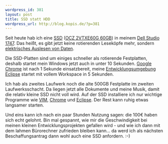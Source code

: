 ```yaml
--- 
wordpress_id: 381
layout: post
title: SSD statt HDD
wordpress_url: http://blog.kopis.de/?p=381
---
```

Seit heute hab ich eine <a href="http://de.wikipedia.org/wiki/Solid_State_Drive">SSD</a> (<a href="http://www.amazon.de/gp/product/B003NE5JCE/kopisde-21">OCZ 2VTXE60G 60GB</a>) in meinem <a href="http://www1.euro.dell.com/de/de/heimburo/Notebooks/studio-1747/pd.aspx?refid=studio-1747&cs=dedhs1&s=dhs">Dell Studio 1747</a>. Das heißt, es gibt jetzt keine rotierenden Leseköpfe mehr, sondern <a href="http://de.wikipedia.org/wiki/Solid_State_Drive">elektrisches Auslesen von Daten</a>.

Die SSD-Platten sind um einiges schneller als rotierende Festplatten, deshalb startet mein Windows jetzt auch in unter 10 Sekunden. <a href="http://www.google.com/chrome/intl/de/landing_tv.html">Google Chrome</a> ist nach 1 Sekunde einsatzbereit, meine <a href="http://eclipse.org">Entwicklungsumgebung Eclipse</a> startet mit vollem Workspace in 5 Sekunden.

<!--RndAds-->

Ich hab als zweites Laufwerk noch die alte 500GB Festplatte im zweiten Laufwerksschacht. Da liegen jetzt alle Dokumente und meine Musik, damit die relativ kleine SSD nicht voll wird. Auf der SSD installiere ich nur wichtige Programme wie <a href="http://www.vim.org/">VIM</a>, <a href="http://www.google.com/chrome/intl/de/landing_tv.html">Chrome</a> und <a href="http://eclipse.org">Eclipse</a>. Der Rest kann ruhig etwas langsamer starten.

Und eins kann ich nach ein paar Stunden Nutzung sagen: die 100€ haben sich echt gelohnt. Bin mal gespannt, wie mir die Geschwindigkeit bei meinen kleinen Entwicklungsprojekten gefallen wird - und wie ich dann mit dem lahmen Bürorechner zufrieden bleiben kann... da werd ich als nächsten Beschaffungsantrag dann wohl auch eine SSD anfordern. :-)
